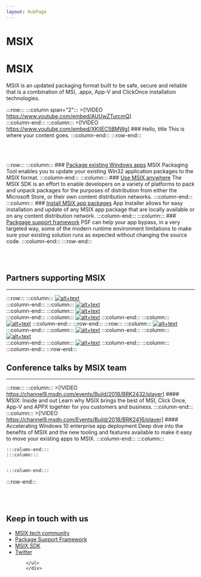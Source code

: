 ```yaml
---
layout: HubPage
---
```

<!-- 
<div style="background-color: black; padding-top: 20px; padding-bottom: 20px; margin-bottom: 40px;">
    <iframe width="560" height="315" src="https://www.youtube.com/embed/AUUwZTurcmQ" frameborder="0" allow="autoplay; encrypted-media" allowfullscreen></iframe>
</div>
 -->
# MSIX
# MSIX
MSIX is an updated packaging format built to be safe, secure and reliable that is a combination of MSI, .appx, App-V and ClickOnce installation technologies. 


<!-- :::row:::

    :::column:::
        >[!VIDEO https://www.youtube.com/embed/XKIIEC5BMWg]

    :::column-end:::
	:::column:::
	
		### [Get the MSIX SDK](color.md)
        This is an amazing description. 

    :::column-end:::
:::row-end:::
 -->

 :::row:::
    :::column span="2":::
        >[!VIDEO https://www.youtube.com/embed/AUUwZTurcmQ]       
    :::column-end:::
    :::column:::
          >[!VIDEO https://www.youtube.com/embed/XKIIEC5BMWg] 
        ### Hello, title
        This is where your content goes.
    :::column-end:::
:::row-end:::


<br>
<br>

:::row:::
    :::column:::
        ### [Package existing Windows apps](color.md)
        MSIX Packaging Tool enables you to update your existing Win32 application packages to the MSIX format.
    :::column-end:::
    :::column:::
        ### [Use MSIX anywhere](typography.md)
      The MSIX SDK is an effort to enable developers on a variety of platforms to pack and unpack packages for the purposes of distribution from either the Microsoft Store, or their own content distribution networks.
    :::column-end:::
        :::column:::
        ### [Install MSIX app packages](color.md)
        App Installer allows for easy installation and update of any MSIX app package that are locally available or on any content distribution network.
    :::column-end:::
    :::column:::
       ### [Packgage support framework](typography.md)
PSF can help your app bypass, in a very targeted way, some of the modern runtime environment limitations to make sure your existing solution runs as expected without changing the source code.
    :::column-end:::
:::row-end:::

<br>
<br>

## Partners supporting MSIX
***
:::row:::
    :::column:::
       [![alt+text](images/AdvancedInstaller_Logo.png)](https://www.advancedinstaller.com/express-edition.html)  
    :::column-end:::
    :::column:::
     [![alt+text](images/Apptimized_Logo.png)](https://www.advancedinstaller.com/express-edition.html)  
    :::column-end:::
    :::column:::
	[![alt+text](images/CloudHouse_Logo.png)](https://www.advancedinstaller.com/express-edition.html)     
	:::column-end:::
    :::column:::
	[![alt+text](images/EMCO_Software_Logo.png)](https://www.advancedinstaller.com/express-edition.html)
	 :::column-end:::
	:::column:::
	[![alt+text](images/Raynet_Logo.png)](https://www.advancedinstaller.com/express-edition.html)
	:::column-end:::
:::row-end:::
:::row:::
    :::column:::
	[![alt+text](images/FireGiant_Logo.png)](https://www.advancedinstaller.com/express-edition.html)     
	:::column-end:::
    :::column:::
	[![alt+text](images/InfoPulse_Logo.png)](https://www.advancedinstaller.com/express-edition.html)
    :::column-end:::
	:::column:::
	[![alt+text](images/installaware-logo.png)](https://www.advancedinstaller.com/express-edition.html)     
	:::column-end:::
    :::column:::
	[![alt+text](images/Raynet_Logo.png)](https://www.advancedinstaller.com/express-edition.html)
	:::column-end:::
	:::column:::
	:::column-end:::
:::row-end:::


## Conference talks by MSIX team
***

:::row:::
    :::column:::
	>[!VIDEO https://channel9.msdn.com/events/Build/2018/BRK2432/player]
        #### MSIX: Inside and out
        Learn why MSIX brings the best of MSI, Click Once, App-V and APPX togehter for you customers and business. 
    :::column-end:::
    :::column:::
	  >[!VIDEO https://channel9.msdn.com/Events/Build/2018/BRK2416/player] 
        #### Accelerating Windows 10 enterprise app deployment
		 Deep dive into the benefits of MSIX and the new tooling and features available to make it easy to move your existing apps to MSIX. 
    :::column-end:::
        :::column:::

    :::column-end:::
    :::column:::
   

    :::column-end:::
:::row-end:::


       
<br>
<br>



 <div class="container centered pageFooter">
        <h2>Keep in touch with us</h2>
        <ul class="links">
           <li>
                <a href="https://techcommunity.microsoft.com/t5/MSIX/ct-p/MSIX">
                    MSIX tech community
                </a>
            </li>
            <li>
                <a href="https://github.com/Microsoft/MSIX-PackageSupportFramework/issues">
                    Package Support Framework
                </a>
            </li>
            <li>
                <a href="https://github.com/Microsoft/msix-packaging/issues">
                    MSIX SDK
                </a>
            </li>
            <li>
                <a href="http://twitter.com/#!/search/realtime/%23msix">
                    Twitter
                </a>
            </li>
            
        </ul>
		</div>

